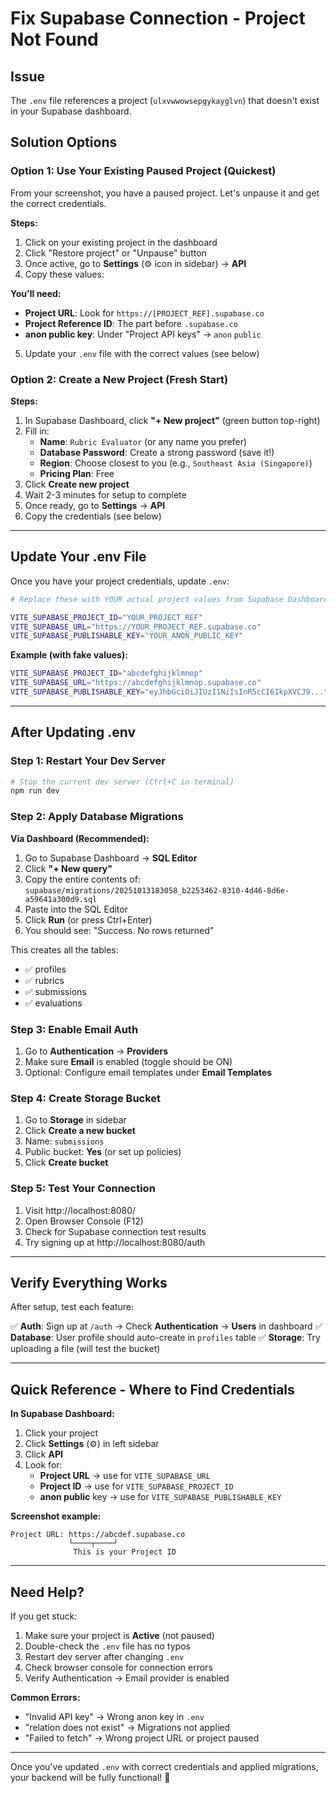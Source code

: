 # Fix Supabase Connection - Project Not Found

## Issue
The `.env` file references a project (`ulxvwwowsepgykayglvn`) that doesn't exist in your Supabase dashboard.

## Solution Options

### Option 1: Use Your Existing Paused Project (Quickest)

From your screenshot, you have a paused project. Let's unpause it and get the correct credentials.

**Steps:**
1. Click on your existing project in the dashboard
2. Click "Restore project" or "Unpause" button
3. Once active, go to **Settings** (⚙️ icon in sidebar) → **API**
4. Copy these values:

**You'll need:**
- **Project URL**: Look for `https://[PROJECT_REF].supabase.co`
- **Project Reference ID**: The part before `.supabase.co`
- **anon public key**: Under "Project API keys" → `anon` `public`

5. Update your `.env` file with the correct values (see below)

### Option 2: Create a New Project (Fresh Start)

**Steps:**
1. In Supabase Dashboard, click **"+ New project"** (green button top-right)
2. Fill in:
   - **Name**: `Rubric Evaluator` (or any name you prefer)
   - **Database Password**: Create a strong password (save it!)
   - **Region**: Choose closest to you (e.g., `Southeast Asia (Singapore)`)
   - **Pricing Plan**: Free
3. Click **Create new project**
4. Wait 2-3 minutes for setup to complete
5. Once ready, go to **Settings** → **API**
6. Copy the credentials (see below)

---

## Update Your .env File

Once you have your project credentials, update `.env`:

```bash
# Replace these with YOUR actual project values from Supabase Dashboard → Settings → API

VITE_SUPABASE_PROJECT_ID="YOUR_PROJECT_REF"
VITE_SUPABASE_URL="https://YOUR_PROJECT_REF.supabase.co"
VITE_SUPABASE_PUBLISHABLE_KEY="YOUR_ANON_PUBLIC_KEY"
```

**Example (with fake values):**
```bash
VITE_SUPABASE_PROJECT_ID="abcdefghijklmnop"
VITE_SUPABASE_URL="https://abcdefghijklmnop.supabase.co"
VITE_SUPABASE_PUBLISHABLE_KEY="eyJhbGciOiJIUzI1NiIsInR5cCI6IkpXVCJ9..."
```

---

## After Updating .env

### Step 1: Restart Your Dev Server
```powershell
# Stop the current dev server (Ctrl+C in terminal)
npm run dev
```

### Step 2: Apply Database Migrations

**Via Dashboard (Recommended):**
1. Go to Supabase Dashboard → **SQL Editor**
2. Click **"+ New query"**
3. Copy the entire contents of:
   `supabase/migrations/20251013183058_b2253462-8310-4d46-8d6e-a59641a300d9.sql`
4. Paste into the SQL Editor
5. Click **Run** (or press Ctrl+Enter)
6. You should see: "Success. No rows returned"

This creates all the tables:
- ✅ profiles
- ✅ rubrics
- ✅ submissions  
- ✅ evaluations

### Step 3: Enable Email Auth
1. Go to **Authentication** → **Providers**
2. Make sure **Email** is enabled (toggle should be ON)
3. Optional: Configure email templates under **Email Templates**

### Step 4: Create Storage Bucket
1. Go to **Storage** in sidebar
2. Click **Create a new bucket**
3. Name: `submissions`
4. Public bucket: **Yes** (or set up policies)
5. Click **Create bucket**

### Step 5: Test Your Connection
1. Visit http://localhost:8080/
2. Open Browser Console (F12)
3. Check for Supabase connection test results
4. Try signing up at http://localhost:8080/auth

---

## Verify Everything Works

After setup, test each feature:

✅ **Auth**: Sign up at `/auth` → Check **Authentication** → **Users** in dashboard
✅ **Database**: User profile should auto-create in `profiles` table
✅ **Storage**: Try uploading a file (will test the bucket)

---

## Quick Reference - Where to Find Credentials

**In Supabase Dashboard:**
1. Click your project
2. Click **Settings** (⚙️) in left sidebar
3. Click **API**
4. Look for:
   - **Project URL** → use for `VITE_SUPABASE_URL`
   - **Project ID** → use for `VITE_SUPABASE_PROJECT_ID`
   - **anon public** key → use for `VITE_SUPABASE_PUBLISHABLE_KEY`

**Screenshot example:**
```
Project URL: https://abcdef.supabase.co
             └────┬────┘
              This is your Project ID
```

---

## Need Help?

If you get stuck:
1. Make sure your project is **Active** (not paused)
2. Double-check the `.env` file has no typos
3. Restart dev server after changing `.env`
4. Check browser console for connection errors
5. Verify Authentication → Email provider is enabled

**Common Errors:**
- "Invalid API key" → Wrong anon key in `.env`
- "relation does not exist" → Migrations not applied
- "Failed to fetch" → Wrong project URL or project paused

---

Once you've updated `.env` with correct credentials and applied migrations, your backend will be fully functional! 🚀
